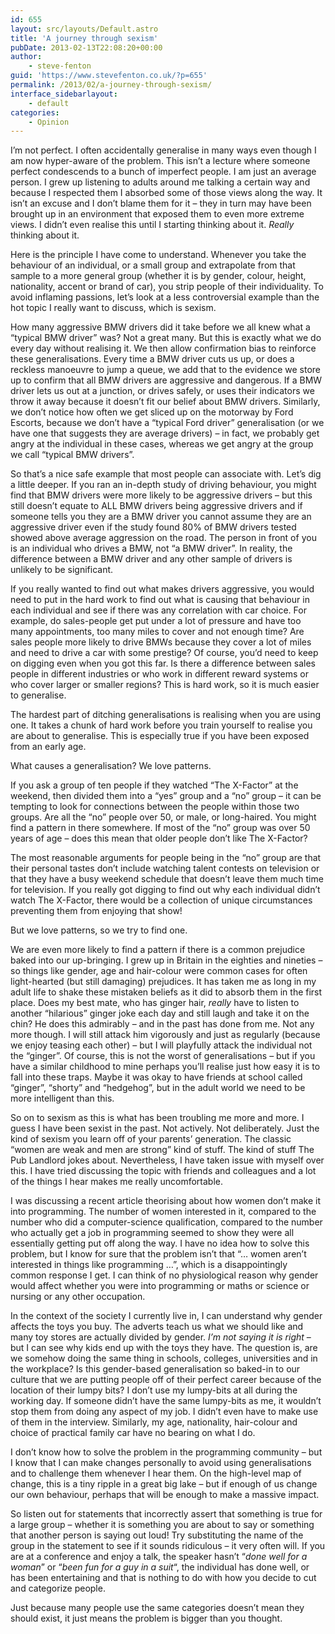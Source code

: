 ```yaml
---
id: 655
layout: src/layouts/Default.astro
title: 'A journey through sexism'
pubDate: 2013-02-13T22:08:20+00:00
author:
    - steve-fenton
guid: 'https://www.stevefenton.co.uk/?p=655'
permalink: /2013/02/a-journey-through-sexism/
interface_sidebarlayout:
    - default
categories:
    - Opinion
---
```


I’m not perfect. I often accidentally generalise in many ways even though I am now hyper-aware of the problem. This isn’t a lecture where someone perfect condescends to a bunch of imperfect people. I am just an average person. I grew up listening to adults around me talking a certain way and because I respected them I absorbed some of those views along the way. It isn’t an excuse and I don’t blame them for it – they in turn may have been brought up in an environment that exposed them to even more extreme views. I didn’t even realise this until I starting thinking about it. *Really* thinking about it.

Here is the principle I have come to understand. Whenever you take the behaviour of an individual, or a small group and extrapolate from that sample to a more general group (whether it is by gender, colour, height, nationality, accent or brand of car), you strip people of their individuality. To avoid inflaming passions, let’s look at a less controversial example than the hot topic I really want to discuss, which is sexism.

How many aggressive BMW drivers did it take before we all knew what a “typical BMW driver” was? Not a great many. But this is exactly what we do every day without realising it. We then allow confirmation bias to reinforce these generalisations. Every time a BMW driver cuts us up, or does a reckless manoeuvre to jump a queue, we add that to the evidence we store up to confirm that all BMW drivers are aggressive and dangerous. If a BMW driver lets us out at a junction, or drives safely, or uses their indicators we throw it away because it doesn’t fit our belief about BMW drivers. Similarly, we don’t notice how often we get sliced up on the motorway by Ford Escorts, because we don’t have a “typical Ford driver” generalisation (or we have one that suggests they are average drivers) – in fact, we probably get angry at the individual in these cases, whereas we get angry at the group we call “typical BMW drivers”.

So that’s a nice safe example that most people can associate with. Let’s dig a little deeper. If you ran an in-depth study of driving behaviour, you might find that BMW drivers were more likely to be aggressive drivers – but this still doesn’t equate to ALL BMW drivers being aggressive drivers and if someone tells you they are a BMW driver you cannot assume they are an aggressive driver even if the study found 80% of BMW drivers tested showed above average aggression on the road. The person in front of you is an individual who drives a BMW, not “a BMW driver”. In reality, the difference between a BMW driver and any other sample of drivers is unlikely to be significant.

If you really wanted to find out what makes drivers aggressive, you would need to put in the hard work to find out what is causing that behaviour in each individual and see if there was any correlation with car choice. For example, do sales-people get put under a lot of pressure and have too many appointments, too many miles to cover and not enough time? Are sales people more likely to drive BMWs because they cover a lot of miles and need to drive a car with some prestige? Of course, you’d need to keep on digging even when you got this far. Is there a difference between sales people in different industries or who work in different reward systems or who cover larger or smaller regions? This is hard work, so it is much easier to generalise.

The hardest part of ditching generalisations is realising when you are using one. It takes a chunk of hard work before you train yourself to realise you are about to generalise. This is especially true if you have been exposed from an early age.

What causes a generalisation? We love patterns.

If you ask a group of ten people if they watched “The X-Factor” at the weekend, then divided them into a “yes” group and a “no” group – it can be tempting to look for connections between the people within those two groups. Are all the “no” people over 50, or male, or long-haired. You might find a pattern in there somewhere. If most of the “no” group was over 50 years of age – does this mean that older people don’t like The X-Factor?

The most reasonable arguments for people being in the “no” group are that their personal tastes don’t include watching talent contests on television or that they have a busy weekend schedule that doesn’t leave them much time for television. If you really got digging to find out why each individual didn’t watch The X-Factor, there would be a collection of unique circumstances preventing them from enjoying that show!

But we love patterns, so we try to find one.

We are even more likely to find a pattern if there is a common prejudice baked into our up-bringing. I grew up in Britain in the eighties and nineties – so things like gender, age and hair-colour were common cases for often light-hearted (but still damaging) prejudices. It has taken me as long in my adult life to shake these mistaken beliefs as it did to absorb them in the first place. Does my best mate, who has ginger hair, *really* have to listen to another “hilarious” ginger joke each day and still laugh and take it on the chin? He does this admirably – and in the past has done from me. Not any more though. I will still attack him vigorously and just as regularly (because we enjoy teasing each other) – but I will playfully attack the individual not the “ginger”. Of course, this is not the worst of generalisations – but if you have a similar childhood to mine perhaps you’ll realise just how easy it is to fall into these traps. Maybe it was okay to have friends at school called “ginger”, “shorty” and “hedgehog”, but in the adult world we need to be more intelligent than this.

So on to sexism as this is what has been troubling me more and more. I guess I have been sexist in the past. Not actively. Not deliberately. Just the kind of sexism you learn off of your parents’ generation. The classic “women are weak and men are strong” kind of stuff. The kind of stuff The Pub Landlord jokes about. Nevertheless, I have taken issue with myself over this. I have tried discussing the topic with friends and colleagues and a lot of the things I hear makes me really uncomfortable.

I was discussing a recent article theorising about how women don’t make it into programming. The number of women interested in it, compared to the number who did a computer-science qualification, compared to the number who actually get a job in programming seemed to show they were all essentially getting put off along the way. I have no idea how to solve this problem, but I know for sure that the problem isn’t that “… women aren’t interested in things like programming …”, which is a disappointingly common response I get. I can think of no physiological reason why gender would affect whether you were into programming or maths or science or nursing or any other occupation.

In the context of the society I currently live in, I can understand why gender affects the toys you buy. The adverts teach us what we should like and many toy stores are actually divided by gender. *I’m not saying it is right* – but I can see why kids end up with the toys they have. The question is, are we somehow doing the same thing in schools, colleges, universities and in the workplace? Is this gender-based generalisation so baked-in to our culture that we are putting people off of their perfect career because of the location of their lumpy bits? I don’t use my lumpy-bits at all during the working day. If someone didn’t have the same lumpy-bits as me, it wouldn’t stop them from doing any aspect of my job. I didn’t even have to make use of them in the interview. Similarly, my age, nationality, hair-colour and choice of practical family car have no bearing on what I do.

I don’t know how to solve the problem in the programming community – but I know that I can make changes personally to avoid using generalisations and to challenge them whenever I hear them. On the high-level map of change, this is a tiny ripple in a great big lake – but if enough of us change our own behaviour, perhaps that will be enough to make a massive impact.

So listen out for statements that incorrectly assert that something is true for a large group – whether it is something you are about to say or something that another person is saying out loud! Try substituting the name of the group in the statement to see if it sounds ridiculous – it very often will. If you are at a conference and enjoy a talk, the speaker hasn’t “*done well for a woman*” or “*been fun for a guy in a suit*“, the individual has done well, or has been entertaining and that is nothing to do with how you decide to cut and categorize people.

Just because many people use the same categories doesn’t mean they should exist, it just means the problem is bigger than you thought.